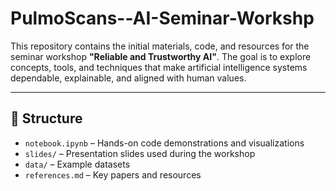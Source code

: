 # PulmoScans--AI-Seminar-Workshp

This repository contains the initial materials, code, and resources for the seminar workshop **"Reliable and Trustworthy AI"**. The goal is to explore concepts, tools, and techniques that make artificial intelligence systems dependable, explainable, and aligned with human values.

---

## 📂 Structure

- `notebook.ipynb` – Hands-on code demonstrations and visualizations
- `slides/` – Presentation slides used during the workshop
- `data/` – Example datasets
- `references.md` – Key papers and resources
